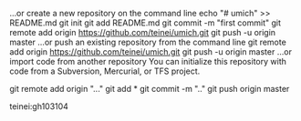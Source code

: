 …or create a new repository on the command line
echo "# umich" >> README.md
git init
git add README.md
git commit -m "first commit"
git remote add origin https://github.com/teinei/umich.git
git push -u origin master
…or push an existing repository from the command line
git remote add origin https://github.com/teinei/umich.git
git push -u origin master
…or import code from another repository
You can initialize this repository with code from a Subversion, Mercurial, or TFS project.

git remote add origin "..."
git add *
git commit -m ".."
git push origin master

teinei:gh103104